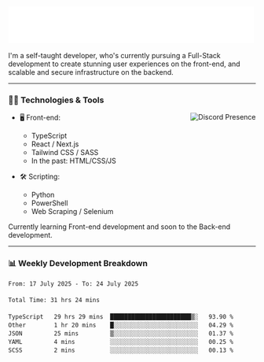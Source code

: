 <img src="assets/wave.svg" alt=":wave:" />

I'm a self-taught developer, who's currently pursuing a Full-Stack development to create stunning user experiences on the front-end, and scalable and secure infrastructure on the backend.

---

### 🧑‍💻 Technologies & Tools

<a href="https://discord.com/users/414304208649453568" target="_blank" rel="nofollow">
   <img src="https://lanyard-profile-readme.vercel.app/api/414304208649453568?idleMessage=Probably%20doing%20something%20else..." alt="Discord Presence" align="right">
</a>

- 🖥️ Front-end:

  - TypeScript
  - React / Next.js
  - Tailwind CSS / SASS
  - In the past: HTML/CSS/JS

- 🛠 Scripting:

  - Python
  - PowerShell
  - Web Scraping / Selenium

Currently learning Front-end development and soon to the Back-end development.

---

### 📊 Weekly Development Breakdown

<!--START_SECTION:waka-->

```txt
From: 17 July 2025 - To: 24 July 2025

Total Time: 31 hrs 24 mins

TypeScript   29 hrs 29 mins  ███████████████████████▒░   93.90 %
Other        1 hr 20 mins    █░░░░░░░░░░░░░░░░░░░░░░░░   04.29 %
JSON         25 mins         ▒░░░░░░░░░░░░░░░░░░░░░░░░   01.37 %
YAML         4 mins          ░░░░░░░░░░░░░░░░░░░░░░░░░   00.25 %
SCSS         2 mins          ░░░░░░░░░░░░░░░░░░░░░░░░░   00.13 %
```

<!--END_SECTION:waka-->
